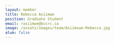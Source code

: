 ```yaml
---
layout: member
title: Rebecca Asiimwe
position: Graduate Student
email: rasiimwe@bccrc.ca
image: /assets/images/team/Asiimswe-Rebecca.jpg
alum: false
---
```

